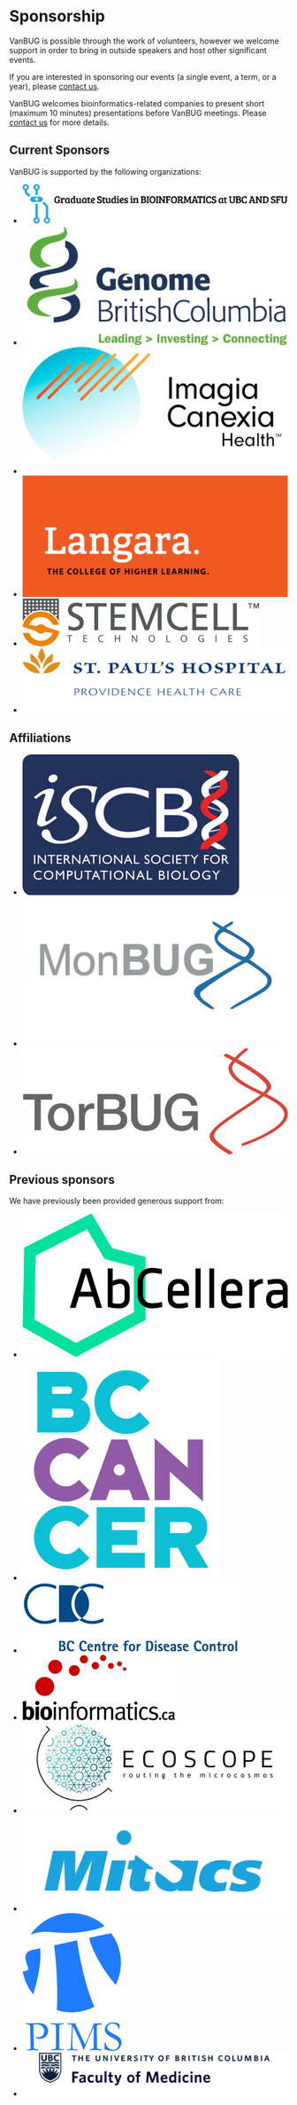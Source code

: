 # Sponsorship

VanBUG is possible through the work of volunteers, however we welcome support in order to bring in outside speakers and host other significant events.

If you are interested in sponsoring our events (a single event, a term, or a year), please [contact us](https://www.vanbug.org/contact/).

VanBUG welcomes bioinformatics-related companies to present short (maximum 10 minutes) presentations before VanBUG meetings. Please [contact us](https://www.vanbug.org/contact/) for more details.

## Current Sponsors

VanBUG is supported by the following organizations:

<div class='image-gallery' markdown='1'>

- [![Bioinformatics Graduate Program at UBC and SFU](./images/bcbioinformaticsgrad.logo.png)](https://bcbioinformaticsgrad.ca)
- [![Genome BC](./images/genomebc.logo.jpg)](http://www.genomebc.ca)
- [![Imagia Canexia Health](./images/canexia.logo.png)](https://imagiacanexiahealth.com)
- [![Langara College](./images/langara.logo.png)](https://langara.ca)
- [![Stemcell Technologies](./images/stemcell.logo.png)](https://www.stemcell.com)
- [![St. Paul's Hospital](./images/stpauls.logo.png)](https://www.providencehealthcare.org/hospitals-residences/st-paul%27s-hospital)

</div>

## Affiliations

<div class='image-gallery' markdown='1'>

- [![ISCB](./images/iscb.logo.png)](http://www.iscb.org)
- [![MonBUG](./images/monbug.logo.jpeg)](http://www.monbug.ca)
- [![TorBUG](./images/torbug.logo.png)](http://www.torbug.org)

</div>

## Previous sponsors

We have previously been provided generous support from:

<div class='image-gallery' markdown='1'>

- [![AbCellera Biologics Inc](./images/abcellera.logo.png)](https://www.abcellera.com)
- [![BC Cancer Research Centre](./images/bccancer.logo.png)](http://www.bccrc.ca)
- [![BCCDC](./images/bccdc.logo.png)](http://www.bccdc.ca)
- [![Canadian Bioinformatics Workshops](./images/cbw.logo.svg)](http://www.bioinformatics.ca)
- [![ECOSCOPE](./images/ecoscope.logo.png)](https://ecoscope.microbiology.ubc.ca)
- [![MITACS](./images/mitacs.logo.jpg)](https://www.mitacs.ca/en)
- [![Pacific Institute for the Mathematical Sciences](./images/pims.logo.jpg)](http://www.pims.math.ca)
- [![UBC Faculty of Medicine](./images/ubc-dom.logo.jpg)](https://www.med.ubc.ca)

</div>
